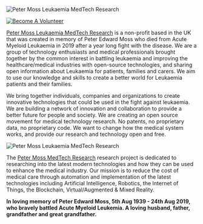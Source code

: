 ![Peter Moss Leukaemia MedTech Research](https://www.leukaemiamedtechresearch.org.uk/assets/img/banner.jpg)

[![Become A Volunteer](https://img.shields.io/static/v1?label=Become%20a%20volunteer&message=Apply%20Now&color=blue)](https://www.leukaemiamedtechresearch.org.uk/support-us/volunteer-for-us)

[Peter Moss Leukaemia MedTech Research](https://www.leukaemiamedtechresearch.org.uk/research/project/peter-moss-medtech-research-project) is a non-profit based in the UK that was created in memory of Peter Edward Moss who died from Acute Myeloid Leukaemia in 2019 after a year long fight with the disease. We are a group of technology enthusiasts and medical professionals brought together by the common interest in battling leukaemia and improving the healthcare/medical industries with open-source technologies, and sharing open information about Leukaemia for patients, families and carers. We aim to use our knowledge and skills to create a better world for Leukaemia patients and their families.

We bring together individuals, companies and organizations to create innovative technologies that could be used in the fight against leukaemia. We are building a network of innovation and collaboration to provide a better future for people and society. We are creating an open source movement for medical technology research. No patents, no proprietary data, no proprietary code. We want to change how the medical system works, and provide our research and technology open and free.

![Peter Moss Leukaemia MedTech Research](https://www.leukaemiamedtechresearch.org.uk/research/assets/img/research-projects/banners/peter-moss-medtech-research-project.jpg)

The [Peter Moss MedTech Research](https://www.leukaemiamedtechresearch.org.uk/) research project is dedicated to researching into the latest modern technologies and how they can be used to enhance the medical industry. Our mission is to reduce the cost of medical care through automation and implementation of the latest technologies including Artificial Intelligence, Robotics, the Internet of Things, the Blockchain, Virtual/Augmented & Mixed Reality.

**In loving memory of Peter Edward Moss, 5th Aug 1939 - 24th Aug 2019, who bravely battled Acute Myeloid Leukemia. A loving husband, father, grandfather and great grandfather.**
